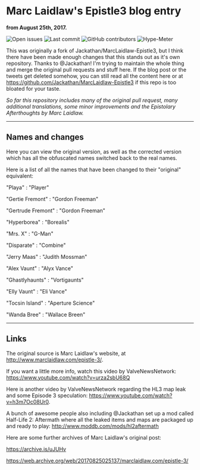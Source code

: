 # Marc Laidlaw's Epistle3 blog entry
<b>from August 25th, 2017.</b>

![Open issues](https://img.shields.io/github/issues-raw/phoenix1747/MarcLaidlaw-Epistle3.svg?style=flat-square) ![Last commit](https://img.shields.io/github/last-commit/phoenix1747/MarcLaidlaw-Epistle3.svg?style=flat-square) ![GitHub contributors](https://img.shields.io/github/contributors/phoenix1747/MarcLaidlaw-Epistle3.svg?style=flat-square) ![Hype-Meter](https://img.shields.io/badge/hype-9000%2B-blue.svg?style=flat-square)

This was originally a fork of Jackathan/MarcLaidlaw-Epistle3, but I think there have been made enough changes that this stands out as it's own repository. Thanks to @Jackathan! I'm trying to maintain the whole thing and merge the original pull requests and stuff here. If the blog post or the tweets get deleted somehow, you can still read all the content here or at https://github.com/Jackathan/MarcLaidlaw-Epistle3 if this repo is too bloated for your taste.

<i>So far this repository includes many of the original pull request, many additional translations, some minor improvements and the Epistolary Afterthoughts by Marc Laidlaw.</i>

---
## Names and changes

Here you can view the original version, as well as the corrected version which has all the obfuscated names switched back to the real names.

Here is a list of all the names that have been changed to their "original" equivalent:

"Playa" 			      : "Player"

"Gertie Fremont" 	  : "Gordon Freeman"

"Gertrude Fremont" 	: "Gordon Freeman"

"Hyperborea" 		    : "Borealis"

"Mrs. X" 			      : "G-Man"

"Disparate" 		    : "Combine"

"Jerry Maas" 		    : "Judith Mossman"

"Alex Vaunt" 		    : "Alyx Vance"

"Ghastlyhaunts" 	  : "Vortigaunts"

"Elly Vaunt" 	    	: "Eli Vance"

"Tocsin Island"     : "Aperture Science"

"Wanda Bree"        : "Wallace Breen"

---

##  Links

The original source is Marc Laidlaw's website, at http://www.marclaidlaw.com/epistle-3/.

If you want a little more info, watch this video by ValveNewsNetwork: https://www.youtube.com/watch?v=urza2sbU68Q

Here is another video by ValveNewsNetwork regarding the HL3 map leak and some Episode 3 speculation: https://www.youtube.com/watch?v=h3m7Oc08Ur0.

A bunch of awesome people also including @Jackathan set up a mod called Half-Life 2: Aftermath where all the leaked items and maps are packaged up and ready to play: http://www.moddb.com/mods/hl2aftermath

Here are some further archives of Marc Laidlaw's original post:

https://archive.is/uJUHv

https://web.archive.org/web/20170825025137/marclaidlaw.com/epistle-3/
